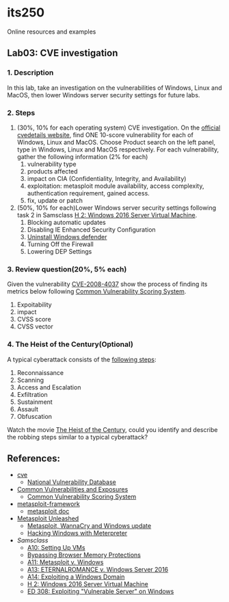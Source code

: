 # its250
Online resources and examples

## Lab03: CVE investigation

### 1. Description
In this lab, take an investigation on the vulnerabilities of Windows, Linux and MacOS, then lower Windows server security settings for future labs.

### 2. Steps
1. (30%, 10% for each operating system) CVE investigation. On the [official cvedetails website](https://www.cvedetails.com/), find ONE 10-score vulnerability for each of Windows, Linux and MacOS. Choose Product search on the left panel, type in Windows, Linux and MacOS respectively. For each vulnerability, gather the following information (2% for each)
   1. vulnerability type
   2. products affected
   3. impact on CIA (Confidentiality, Integrity, and Availability)
   4. exploitation: metasploit module availability, access complexity, authentication requirement, gained access.
   5. fix, update or patch
2. (50%, 10% for each)Lower Windows server security settings following task 2 in Samsclass [H 2: Windows 2016 Server Virtual Machine](https://www.bowneconsultingcontent.com/pub/EH/proj/H2.htm).
   1. Blocking automatic updates
   2. Disabling IE Enhanced Security Configuration
   3. [Uninstall Windows defender](https://www.prajwal.org/uninstall-windows-defender-using-powershell-server-2019/)
   4. Turning Off the Firewall
   5. Lowering DEP Settings

### 3. Review question(20%, 5% each) 
Given the vulnerability [CVE-2008-4037](https://www.cvedetails.com/cve/CVE-2008-4037/) show the process of finding its metrics below following [Common Vulnerability Scoring System](https://en.wikipedia.org/wiki/Common_Vulnerability_Scoring_System).
1. Expoitability
2. impact
3. CVSS score
4. CVSS vector

### 4. The Heist of the Century(Optional)
A typical cyberattack consists of the [following steps](https://www.beyondtrust.com/blog/entry/7-steps-cyber-attack-can-protect-windows-privileged-accounts):

1. Reconnaissance
2. Scanning
3. Access and Escalation
4. Exfiltration
5. Sustainment
6. Assault
7. Obfuscation

Watch the movie [The Heist of the Century](https://en.wikipedia.org/wiki/The_Heist_of_the_Century_(film)), could you identify and describe the robbing steps similar to a typical cyberattack?



## References:
* [cve](https://cve.mitre.org/)
  * [National Vulnerability Database](https://nvd.nist.gov/)
* [Common Vulnerabilities and Exposures](https://en.wikipedia.org/wiki/Common_Vulnerabilities_and_Exposures)
  * [Common Vulnerability Scoring System](https://en.wikipedia.org/wiki/Common_Vulnerability_Scoring_System)
* [metasploit-framework](https://github.com/rapid7/metasploit-framework)
  * [metasploit doc](https://docs.rapid7.com/metasploit/)
* [Metasploit Unleashed](https://www.offensive-security.com/metasploit-unleashed/)
  * [Metasploit, WannaCry and Windows update](https://www.coengoedegebure.com/metasploit-wannacry-windowsupdate/)
  * [Hacking Windows with Meterpreter](https://www.coengoedegebure.com/hacking-windows-with-meterpreter/)
* *Samsclass*
  * [A10: Setting Up VMs](http://bowneconsultingcontent.com/pub/Attack/proj/A10vms.htm)
  * [Bypassing Browser Memory Protections](https://www.blackhat.com/presentations/bh-usa-08/Sotirov_Dowd/bh08-sotirov-dowd.pdf)
  * [A11: Metasploit v. Windows ](http://bowneconsultingcontent.com/pub/Attack/proj/A11msf.htm)
  * [A13: ETERNALROMANCE v. Windows Server 2016](http://bowneconsultingcontent.com/pub/Attack/proj/A13Romance.htm)
  * [A14: Exploiting a Windows Domain](http://bowneconsultingcontent.com/pub/Attack/proj/A14DC.htm)
  * [H 2: Windows 2016 Server Virtual Machine](https://www.bowneconsultingcontent.com/pub/EH/proj/H2.htm)
  * [ED 308: Exploiting "Vulnerable Server" on Windows](https://samsclass.info/127/proj/ED308.htm)
